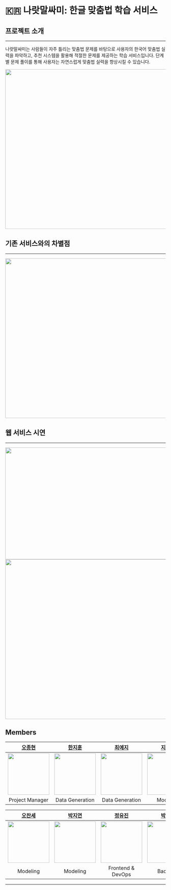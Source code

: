 # 🇰🇷 **나랏말싸미: 한글 맞춤법 학습 서비스**

## **프로젝트 소개**

---

나랏말싸미는 사람들이 자주 틀리는 맞춤법 문제를 바탕으로 사용자의 한국어 맞춤법 실력을 파악하고, 추천 시스템을 활용해 적절한 문제를 제공하는 학습 서비스입니다. 단계별 문제 풀이를 통해 사용자는 자연스럽게 맞춤법 실력을 향상시킬 수 있습니다.

<img src="https://github.com/user-attachments/assets/d1aad879-b48c-4d01-aca6-c10c5c05278f" width="800" height="500">


## 기존 서비스와의 차별점

---

<img src="https://github.com/user-attachments/assets/7cbb1670-dd6d-4312-bd49-1d6f3bc3d4be" width="800" height="500">


## 웹 서비스 시연

---
<img src="https://github.com/user-attachments/assets/591c5d3c-328a-4549-9ace-2da0f3d94fde" width="600" height="350">

<img src="https://github.com/user-attachments/assets/810d5beb-a45f-4487-918f-7f01c009873f" width="600" height="500">


## Members

|[오종현](https://github.com/Sjaize)|[한지훈](https://github.com/jhhan0208)|[최예지](https://github.com/Leselie01)|[지민석](https://github.com/mingmingseok)|
|:-:|:-:|:-:|:-:|
|<img src='https://avatars.githubusercontent.com/Sjaize' height=130 width=130></img>|<img src='https://avatars.githubusercontent.com/jhhan0208' height=130 width=130></img>|<img src='https://avatars.githubusercontent.com/Leselie01' height=130 width=130></img>|<img src='https://avatars.githubusercontent.com/mingmingseok' height=130 width=130></img>|
|Project Manager|Data Generation|Data Generation|Modeling|

|[오찬세](https://github.com/chansses)|[박지연](https://github.com/cozyeon)|[정유진](https://github.com/YuujInJeong)|[박정식](https://github.com/oriing)|
|:-:|:-:|:-:|:-:|
|<img src='https://avatars.githubusercontent.com/chansses' height=130 width=130></img>|<img src='https://avatars.githubusercontent.com/cozyeon' height=130 width=130></img>|<img src='https://avatars.githubusercontent.com/YuujInJeong' height=130 width=130></img>|<img src='https://avatars.githubusercontent.com/oriing' height=130 width=130></img>|
|Modeling|Modeling|Frontend & DevOps|BackEnd|
---
